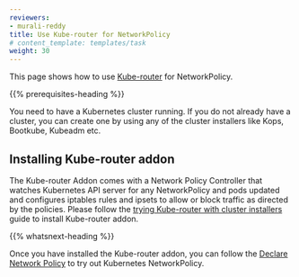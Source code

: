 ```yaml
---
reviewers:
- murali-reddy
title: Use Kube-router for NetworkPolicy
# content_template: templates/task
weight: 30
---
```


<!-- overview -->
This page shows how to use [Kube-router](https://github.com/cloudnativelabs/kube-router) for NetworkPolicy.


{{% prerequisites-heading %}}

You need to have a Kubernetes cluster running. If you do not already have a cluster, you can create one by using any of the cluster installers like Kops, Bootkube, Kubeadm etc.


<!-- steps -->
## Installing Kube-router addon
The Kube-router Addon comes with a Network Policy Controller that watches Kubernetes API server for any NetworkPolicy and pods updated and configures iptables rules and ipsets to allow or block traffic as directed by the policies. Please follow the [trying Kube-router with cluster installers](https://www.kube-router.io/docs/user-guide/#try-kube-router-with-cluster-installers) guide to install Kube-router addon.


{{% whatsnext-heading %}}

Once you have installed the Kube-router addon, you can follow the [Declare Network Policy](/docs/tasks/administer-cluster/declare-network-policy/) to try out Kubernetes NetworkPolicy.



